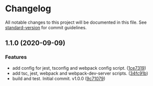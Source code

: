 # Changelog

All notable changes to this project will be documented in this file. See [standard-version](https://github.com/conventional-changelog/standard-version) for commit guidelines.

## 1.1.0 (2020-09-09)


### Features

* add config for jest, tsconfig and webpack config script. ([1ce7319](https://github.com/brickjs/devops/commit/1ce7319efb25c33c3b8257e5eaa4c69d3e8223f4))
* add tsc, jest, webpack and webpack-dev-server scripts. ([34fc91b](https://github.com/brickjs/devops/commit/34fc91b8792f7e45298d188e370519d51f44751f))
* build and test. Initial commit. v1.0.0 ([9c71079](https://github.com/brickjs/devops/commit/9c71079274c83b56f23bafeb6eaf047ff5ccc2f7))

